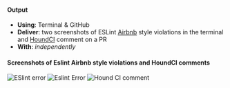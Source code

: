 #### Output
- **Using**: Terminal & GitHub
- **Deliver**: two screenshots of ESLint [Airbnb](https://github.com/airbnb/javascript)  style violations in the terminal and [HoundCI](https://houndci.com/) comment on a PR
- **With**: *independently*

#### Screenshots of Eslint Airbnb style violations and HoundCI comments
![ESlint error](http://imgur.com/rzFEjXw)
![Eslint Error](http://imgur.com/zRozCsq)
![Hound CI comment](http://imgur.com/9G8StI3)